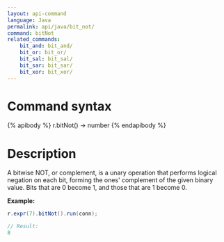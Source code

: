 ```yaml
---
layout: api-command
language: Java
permalink: api/java/bit_not/
command: bitNot
related_commands:
    bit_and: bit_and/
    bit_or: bit_or/
    bit_sal: bit_sal/
    bit_sar: bit_sar/
    bit_xor: bit_xor/
---
```


# Command syntax #

{% apibody %}
r.bitNot() &rarr; number
{% endapibody %}

# Description #

A bitwise NOT, or complement, is a unary operation that performs logical negation on each bit, forming the ones' complement of the given binary value. Bits that are 0 become 1, and those that are 1 become 0.

__Example:__

```java
r.expr(7).bitNot().run(conn);

// Result:
8
```
